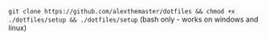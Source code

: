 `git clone https://github.com/alexthemaster/dotfiles && chmod +x ./dotfiles/setup && ./dotfiles/setup` (bash only - works on windows and linux)